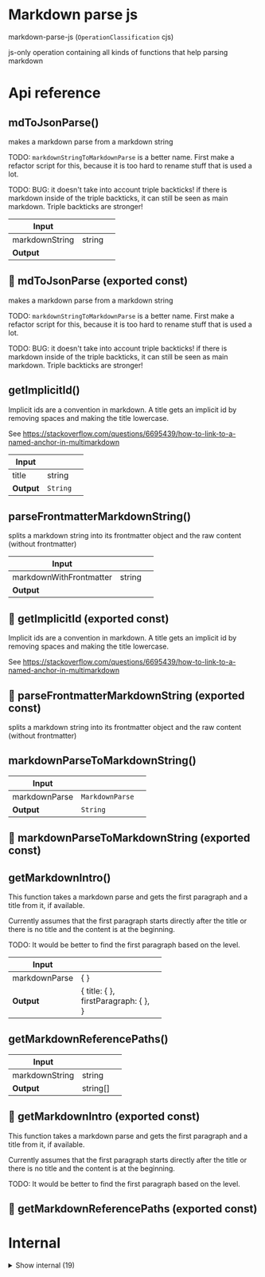 # Markdown parse js

markdown-parse-js (`OperationClassification` cjs)

js-only operation containing all kinds of functions that help parsing markdown




# Api reference

## mdToJsonParse()

makes a markdown parse from a markdown string

TODO: `markdownStringToMarkdownParse` is a better name. First make a refactor script for this, because it is too hard to rename stuff that is used a lot.

TODO: BUG: it doesn't take into account triple backticks! if there is markdown inside of the triple backticks, it can still be seen as main markdown. Triple backticks are stronger!


| Input      |    |    |
| ---------- | -- | -- |
| markdownString | string |  |,| fileName (optional) | string |  |,| config (optional) | `MarkdownParseConfig` |  |
| **Output** |    |    |



## 📄 mdToJsonParse (exported const)

makes a markdown parse from a markdown string

TODO: `markdownStringToMarkdownParse` is a better name. First make a refactor script for this, because it is too hard to rename stuff that is used a lot.

TODO: BUG: it doesn't take into account triple backticks! if there is markdown inside of the triple backticks, it can still be seen as main markdown. Triple backticks are stronger!


## getImplicitId()

Implicit ids are a convention in markdown. A title gets an implicit id by removing spaces and making the title lowercase.

See https://stackoverflow.com/questions/6695439/how-to-link-to-a-named-anchor-in-multimarkdown


| Input      |    |    |
| ---------- | -- | -- |
| title | string |  |
| **Output** | `String`   |    |



## parseFrontmatterMarkdownString()

splits a markdown string into its frontmatter object and the raw content (without frontmatter)


| Input      |    |    |
| ---------- | -- | -- |
| markdownWithFrontmatter | string |  |,| config (optional) | `MarkdownParseConfig` |  |
| **Output** |    |    |



## 📄 getImplicitId (exported const)

Implicit ids are a convention in markdown. A title gets an implicit id by removing spaces and making the title lowercase.

See https://stackoverflow.com/questions/6695439/how-to-link-to-a-named-anchor-in-multimarkdown


## 📄 parseFrontmatterMarkdownString (exported const)

splits a markdown string into its frontmatter object and the raw content (without frontmatter)


## markdownParseToMarkdownString()

| Input      |    |    |
| ---------- | -- | -- |
| markdownParse | `MarkdownParse` |  |
| **Output** | `String`   |    |



## 📄 markdownParseToMarkdownString (exported const)

## getMarkdownIntro()

This function takes a markdown parse and gets the first paragraph and a title from it, if available.

Currently assumes that the first paragraph starts directly after the title or there is no title and the content is at the beginning.

TODO: It would be better to find the first paragraph based on the level.


| Input      |    |    |
| ---------- | -- | -- |
| markdownParse | {  } |  |
| **Output** | { title: {  }, <br />firstParagraph: {  }, <br /> }   |    |



## getMarkdownReferencePaths()

| Input      |    |    |
| ---------- | -- | -- |
| markdownString | string |  |
| **Output** | string[]   |    |



## 📄 getMarkdownIntro (exported const)

This function takes a markdown parse and gets the first paragraph and a title from it, if available.

Currently assumes that the first paragraph starts directly after the title or there is no title and the content is at the beginning.

TODO: It would be better to find the first paragraph based on the level.


## 📄 getMarkdownReferencePaths (exported const)

# Internal

<details><summary>Show internal (19)</summary>
    
  # getChunkParagraphsRecursively()

Get all paragraphs (`content` values) recursively from a `MarkdownChunk`


| Input      |    |    |
| ---------- | -- | -- |
| chunk | `MarkdownChunk` |  |
| **Output** | string[]   |    |



## getMarkdownParseParagraphs()

Gets all paragraphs (recursively) from a `MarkdownParse`


| Input      |    |    |
| ---------- | -- | -- |
| markdownParse | `MarkdownParse` |  |
| **Output** | string[]   |    |



## getMarkdownReferencesFromParagraph()

Gets all markdown references from a paragraph


| Input      |    |    |
| ---------- | -- | -- |
| paragraph | string |  |
| **Output** | { alt?: string, <br />path: string, <br />isAsset?: boolean, <br /> }[]   |    |



## mdContentParseRecursively()

recursively parses a string containing markdown (without frontmatter) into a MarkdownChunk[]

Improve:
- include the comment-type (TODO/NB/etc), both on a chunk level and on root level
- parse paragraphs further around the assets


| Input      |    |    |
| ---------- | -- | -- |
| markdownString | string |  |,| level | number |  |
| **Output** |    |    |



## parseMarkdownParagraph()

Parse markdown paragraph

Should split it up for every thing it encounters...


| Input      |    |    |
| ---------- | -- | -- |
| paragraph | string |  |
| **Output** | { isNewline?: boolean, <br />codeblock?: { type?: string, <br />code?: string, <br /> }, <br />text?: string, <br />isBolded?: boolean, <br />isItalic?: boolean, <br />isBackticked?: boolean, <br />reference?: { alt?: string, <br />path: string, <br />isAsset?: boolean, <br /> }, <br /> }[]   |    |



## parseMdToChunks()

should get chunks recursively. first just look for every h1 line. everything after the h1 line is the children  until there's another h1 line, then do this recursivley for h2, h3, etc.


| Input      |    |    |
| ---------- | -- | -- |
| markdownString | string |  |,| level | number |  |
| **Output** |    |    |



## removeHeaderPrefix()

removes header prefix (##### etc) and trims whats behind that


| Input      |    |    |
| ---------- | -- | -- |
| string | string |  |
| **Output** |    |    |



## 🔹 MarkdownCodeblock

Properties: 

 | Name | Type | Description |
|---|---|---|
| type (optional) | string |  |
| code (optional) | string |  |



## 🔹 MarkdownParagraphChunk

Properties: 

 | Name | Type | Description |
|---|---|---|
| isNewline (optional) | boolean |  |
| codeblock (optional) | object |  |
| text (optional) | string |  |
| isBolded (optional) | boolean |  |
| isItalic (optional) | boolean |  |
| isBackticked (optional) | boolean |  |
| reference (optional) | object |  |



## 🔹 MarkdownParseConfig

Properties: 

 | Name | Type | Description |
|---|---|---|
| noFinal (optional) | boolean |  |
| frontmatterSchema (optional) | object |  |



## 🔹 MarkdownReference

Properties: 

 | Name | Type | Description |
|---|---|---|
| alt (optional) | string |  |
| path  | string |  |
| isAsset (optional) | boolean |  |



## 📄 exampleMarkdownFileContents (exported const)

## 📄 getChunkParagraphsRecursively (exported const)

Get all paragraphs (`content` values) recursively from a `MarkdownChunk`


## 📄 getMarkdownParseParagraphs (exported const)

Gets all paragraphs (recursively) from a `MarkdownParse`


## 📄 getMarkdownReferencesFromParagraph (exported const)

Gets all markdown references from a paragraph


## 📄 mdContentParseRecursively (exported const)

recursively parses a string containing markdown (without frontmatter) into a MarkdownChunk[]

Improve:
- include the comment-type (TODO/NB/etc), both on a chunk level and on root level
- parse paragraphs further around the assets


## 📄 parseMarkdownParagraph (exported const)

Parse markdown paragraph

Should split it up for every thing it encounters...


## 📄 parseMdToChunks (exported const)

should get chunks recursively. first just look for every h1 line. everything after the h1 line is the children  until there's another h1 line, then do this recursivley for h2, h3, etc.


## 📄 removeHeaderPrefix (exported const)

removes header prefix (##### etc) and trims whats behind that
  </details>

